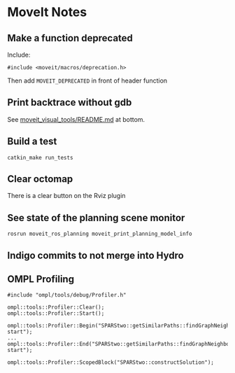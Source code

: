 MoveIt Notes
=========

## Make a function deprecated

Include:
```
#include <moveit/macros/deprecation.h>
````
Then add ``MOVEIT_DEPRECATED`` in front of header function

## Print backtrace without gdb

See [moveit_visual_tools/README.md](https://github.com/davetcoleman/moveit_visual_tools) at bottom.

## Build a test

```
catkin_make run_tests
```

## Clear octomap

There is a clear button on the Rviz plugin

## See state of the planning scene monitor

```
rosrun moveit_ros_planning moveit_print_planning_model_info 
```

## Indigo commits to not merge into Hydro

## OMPL Profiling

    #include "ompl/tools/debug/Profiler.h"

    ompl::tools::Profiler::Clear();
    ompl::tools::Profiler::Start();

    ompl::tools::Profiler::Begin("SPARStwo::getSimilarPaths::findGraphNeighbors start");
    ...
    ompl::tools::Profiler::End("SPARStwo::getSimilarPaths::findGraphNeighbors start");

    ompl::tools::Profiler::ScopedBlock("SPARStwo::constructSolution");